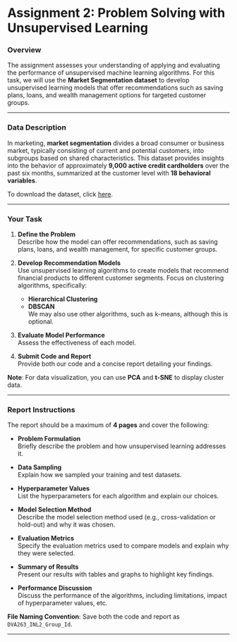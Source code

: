 # Assignment 2: Problem Solving with Unsupervised Learning

### Overview

The assignment assesses your understanding of applying and evaluating the performance of unsupervised machine learning algorithms. For this task, we will use the **Market Segmentation dataset** to develop unsupervised learning models that offer recommendations such as saving plans, loans, and wealth management options for targeted customer groups.

---

### Data Description

In marketing, **market segmentation** divides a broad consumer or business market, typically consisting of current and potential customers, into subgroups based on shared characteristics. This dataset provides insights into the behavior of approximately **9,000 active credit cardholders** over the past six months, summarized at the customer level with **18 behavioral variables**.

To download the dataset, click [here](https://canvas.mdu.se/courses/15513/files/2167730?wrap=1).

---

### Your Task

1. **Define the Problem**  
   Describe how the model can offer recommendations, such as saving plans, loans, and wealth management, for specific customer groups.

2. **Develop Recommendation Models**  
   Use unsupervised learning algorithms to create models that recommend financial products to different customer segments. Focus on clustering algorithms, specifically:
   - **Hierarchical Clustering**
   - **DBSCAN**  
     We may also use other algorithms, such as k-means, although this is optional.

3. **Evaluate Model Performance**  
   Assess the effectiveness of each model.

4. **Submit Code and Report**  
   Provide both our code and a concise report detailing your findings.

**Note**: For data visualization, you can use **PCA** and **t-SNE** to display cluster data.

---

### Report Instructions

The report should be a maximum of **4 pages** and cover the following:

- **Problem Formulation**  
  Briefly describe the problem and how unsupervised learning addresses it.

- **Data Sampling**  
  Explain how we sampled your training and test datasets.

- **Hyperparameter Values**  
  List the hyperparameters for each algorithm and explain our choices.

- **Model Selection Method**  
  Describe the model selection method used (e.g., cross-validation or hold-out) and why it was chosen.

- **Evaluation Metrics**  
  Specify the evaluation metrics used to compare models and explain why they were selected.

- **Summary of Results**  
  Present our results with tables and graphs to highlight key findings.

- **Performance Discussion**  
  Discuss the performance of the algorithms, including limitations, impact of hyperparameter values, etc.

**File Naming Convention**: Save both the code and report as `DVA263_INL2_Group_Id`.

---
